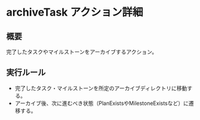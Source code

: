 # archiveTask アクション詳細

## 概要
完了したタスクやマイルストーンをアーカイブするアクション。

## 実行ルール
- 完了したタスク・マイルストーンを所定のアーカイブディレクトリに移動する。
- アーカイブ後、次に進むべき状態（PlanExistsやMilestoneExistsなど）に遷移する。
